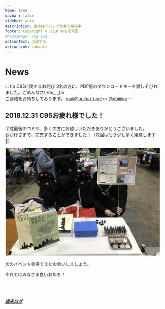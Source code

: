 ```yaml
---
home: true
navbar: false
sidebar: auto
description: 皇帝はデバッグ作業で徹夜中
footer: Copyright © 2018 ぬるぽ帝国
#heroImage: /bg.jpg
actionText: 入国する
actionLink: /about/
---
```


# News

::: tip C95に関するお詫び
3名の方に、PDF版のダウンロードキーを渡しそびれました。ごめんなさいm(_ _)m  
ご連絡をお待ちしております。 [mail@nullpo-t.net](mail@nullpo-t.net) or [@ebiiiiim](https://twitter.com/ebiiiiim)
:::

## 2018.12.31 C95お疲れ様でした！

平成最後のコミケ、多くの方にお越しいただきありがとうございました。  
おかげさまで、完売することができました！（次回はもう少し多く用意します🙇）  

<center>
<img src="./c95-setsuei.jpg" alt="c95-setsuei" width="500px" />
</center>

次のイベント会場でまたお会いしましょう。

それではみなさま良いお年を！

<br><br>
##### [過去ログ](/archives/)
